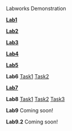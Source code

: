 Labworks Demonstration

**[Lab1](labs/lab1/index.html)**

**[Lab2](labs/lab2/index.html)**

**[Lab3](labs/lab3/index.html)**

**[Lab4](labs/lab4/index.html)**

**[Lab5](labs/lab5/main.html)**

**Lab6**
  [Task1](labs/lab6/task1/index.html)
  [Task2](labs/lab6/task2/index.html)


**[Lab7](labs/lab7/game.html)**

**Lab8**
  [Task1](labs/lab8/Task1/main.html)
  [Task2](labs/lab8/Task2/main.html)
  [Task3](labs/lab8/Task3/main.html)

**Lab9**
  Coming soon!

**Lab9.2**
  Coming soon!